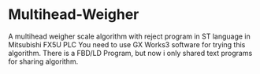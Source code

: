 # Multihead-Weigher
A multihead weigher scale algorithm with reject program 
in ST language in Mitsubishi FX5U PLC
You need to use GX Works3 software for trying this algorithm.
There is a FBD/LD Program, but now i only shared text programs for sharing algorithm.
